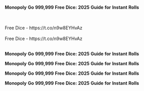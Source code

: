 <strong>Monopoly</strong> <strong>Go</strong> <strong>999,999</strong> <strong>Free</strong> <strong>Dice:</strong> <strong>2025</strong> <strong>Guide</strong> <strong>for</strong> <strong>Instant</strong> <strong>Rolls</strong>

<br>
<br>Free Dice - https://t.co/n9w8EYHvAz
<br>
<br>Free Dice - https://t.co/n9w8EYHvAz
<br>
<br>

<strong>Monopoly</strong> <strong>Go</strong> <strong>999,999</strong> <strong>Free</strong> <strong>Dice:</strong> <strong>2025</strong> <strong>Guide</strong> <strong>for</strong> <strong>Instant</strong> <strong>Rolls</strong>

<strong>Monopoly</strong> <strong>Go</strong> <strong>999,999</strong> <strong>Free</strong> <strong>Dice:</strong> <strong>2025</strong> <strong>Guide</strong> <strong>for</strong> <strong>Instant</strong> <strong>Rolls</strong>

<strong>Monopoly</strong> <strong>Go</strong> <strong>999,999</strong> <strong>Free</strong> <strong>Dice:</strong> <strong>2025</strong> <strong>Guide</strong> <strong>for</strong> <strong>Instant</strong> <strong>Rolls</strong>

<strong>Monopoly</strong> <strong>Go</strong> <strong>999,999</strong> <strong>Free</strong> <strong>Dice:</strong> <strong>2025</strong> <strong>Guide</strong> <strong>for</strong> <strong>Instant</strong> <strong>Rolls</strong>
